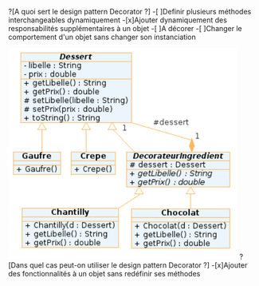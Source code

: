 ?[A quoi sert le design pattern Decorator ?]
-[ ]Definir plusieurs méthodes interchangeables dynamiquement
-[x]Ajouter dynamiquement des responsabilités supplémentaires à un objet
-[ ]A décorer
-[ ]Changer le comportement d'un objet sans changer son instanciation

![UML DESSERT](uml.png "")
?[Dans quel cas peut-on utiliser le design pattern Decorator ?]
-[x]Ajouter des fonctionnalités à un objet sans redéfinir ses méthodes
